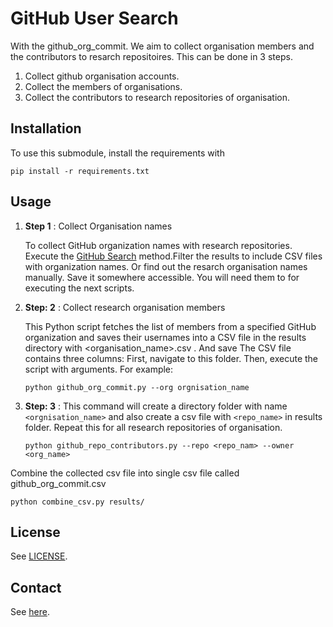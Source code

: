 # GitHub User Search

With the github_org_commit. We aim to collect organisation members and the contributors to resarch repositoires.
This can be done in 3 steps. 
1. Collect github organisation accounts.
2. Collect the members of organisations.
3. Collect the contributors to research repositories of organisation. 

## Installation

To use this submodule, install the requirements with 

```console
pip install -r requirements.txt
```

## Usage
1. **Step 1** : Collect Organisation names

    To collect GitHub organization names with research repositories. Execute the [GitHub Search](methods/github_search) method.Filter the results to include CSV files with organization names. Or find out the resarch organisation names manually. Save it somewhere accessible. You will need them to for executing the next scripts. 

2. **Step: 2** : Collect research organisation members

    This Python script fetches the list of members from a specified GitHub organization and saves their usernames into a CSV file in the results directory with <organisation_name>.csv . And save The CSV file contains three columns:
    First, navigate to this folder. Then, execute the script with arguments. For example:
    
    ```console
    python github_org_commit.py --org orgnisation_name
    ```

2. **Step: 3** :
    This command will create a directory folder with name ``<orgnisation_name>`` and also create a csv file with ``<repo_name>`` in results folder. 
    Repeat this for all research repositories of organisation.
    ```console
    python github_repo_contributors.py --repo <repo_nam> --owner <org_name>
    ```

Combine the collected csv file into single csv file called github_org_commit.csv 

```console
python combine_csv.py results/
```


## License

See [LICENSE](../../LICENSE).

## Contact

See [here](../../README.md#contact).